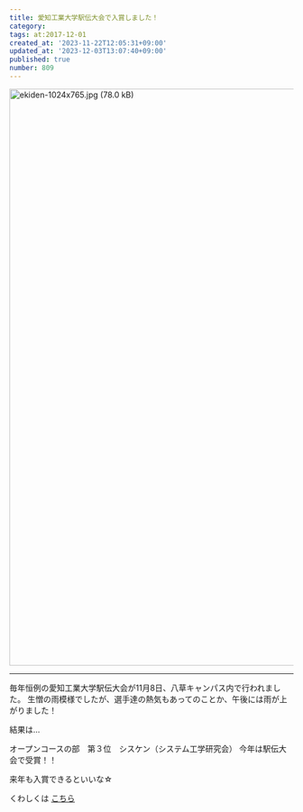 ```yaml
---
title: 愛知工業大学駅伝大会で入賞しました！
category:
tags: at:2017-12-01
created_at: '2023-11-22T12:05:31+09:00'
updated_at: '2023-12-03T13:07:40+09:00'
published: true
number: 809
---
```


<img width="1024" alt="ekiden-1024x765.jpg (78.0 kB)" src="https://img.esa.io/uploads/production/attachments/19973/2023/11/22/129607/4d72618b-f948-4e1a-bd02-9fabf24a3ba5.jpg">

---
毎年恒例の愛知工業大学駅伝大会が11月8日、八草キャンパス内で行われました。
生憎の雨模様でしたが、選手達の熱気もあってのことか、午後には雨が上がりました！

結果は…

オープンコースの部　第３位　シスケン（システム工学研究会）
今年は駅伝大会で受賞！！

来年も入賞できるといいな☆

くわしくは [こちら](http://www.ait.ac.jp/news/detail/0002909.html)
